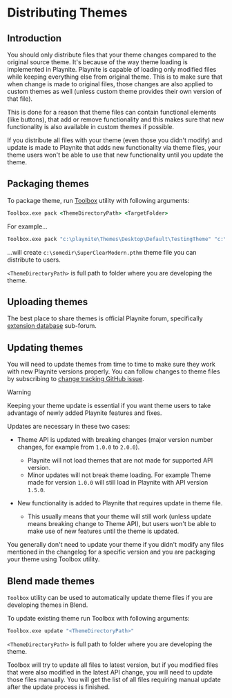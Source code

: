 # Distributing Themes

Introduction
---------------------

You should only distribute files that your theme changes compared to the original source theme. It's because of the way theme loading is implemented in Playnite. Playnite is capable of loading only modified files while keeping everything else from original theme. This is to make sure that when change is made to original files, those changes are also applied to custom themes as well (unless custom theme provides their own version of that file).

This is done for a reason that theme files can contain functional elements (like buttons), that add or remove functionality and this makes sure that new functionality is also available in custom themes if possible.

If you distribute all files with your theme (even those you didn't modify) and update is made to Playnite that adds new functionality via theme files, your theme users won't be able to use that new functionality until you update the theme.

Packaging themes
---------------------

To package theme, run [Toolbox](../toolbox.md) utility with following arguments:

```cmd
Toolbox.exe pack <ThemeDirectoryPath> <TargetFolder>
```

For example...

```cmd
Toolbox.exe pack "c:\playnite\Themes\Desktop\Default\TestingTheme" "c:\somedir"
```

...will create `c:\somedir\SuperClearModern.pthm` theme file you can distribute to users.

`<ThemeDirectoryPath>` is full path to folder where you are developing the theme.

Uploading themes
---------------------

The best place to share themes is official Playnite forum, specifically [extension database](https://playnite.link/forum/forum-3.html) sub-forum.

Updating themes
---------------------

You will need to update themes from time to time to make sure they work with new Playnite versions properly. You can follow changes to theme files by subscribing to [change tracking GitHub issue](https://github.com/JosefNemec/Playnite/issues/1259).

> [!WARNING] 
> Keeping your theme update is essential if you want theme users to take advantage of newly added Playnite features and fixes.

Updates are necessary in these two cases:

* Theme API is updated with breaking changes (major version number changes, for example from `1.0.0` to `2.0.0`).
  * Playnite will not load themes that are not made for supported API version.
  * Minor updates will not break theme loading. For example Theme made for version `1.0.0` will still load in Playnite with API version `1.5.0`.

* New functionality is added to Playnite that requires update in theme file.
  * This usually means that your theme will still work (unless update means breaking change to Theme API), but users won't be able to make use of new features until the theme is updated.

You generally don't need to update your theme if you didn't modify any files mentioned in the changelog for a specific version and you are packaging your theme using Toolbox utility.

Blend made themes
---------------------

`Toolbox` utility can be used to automatically update theme files if you are developing themes in Blend.

To update existing theme run Toolbox with following arguments:

```cmd
Toolbox.exe update "<ThemeDirectoryPath>"
```

`<ThemeDirectoryPath>` is full path to folder where you are developing the theme.

Toolbox will try to update all files to latest version, but if you modified files that were also modified in the latest API change, you will need to update those files manually. You will get the list of all files requiring manual update after the update process is finished.